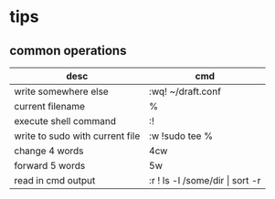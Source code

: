 # tips

## common operations

|desc|cmd|
|---|---|
|write somewhere else|:wq! ~/draft.conf|
|current filename|%|
|execute shell command|:!|
|write to sudo with current file|:w !sudo tee %|
|change 4 words|4cw|
|forward 5 words | 5w|
|read in cmd output| :r ! ls -l /some/dir \| sort -r|


